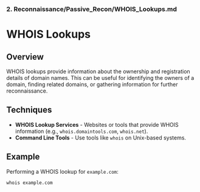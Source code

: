 
### 2. **Reconnaissance/Passive_Recon/WHOIS_Lookups.md**


# WHOIS Lookups

## Overview
WHOIS lookups provide information about the ownership and registration details of domain names. This can be useful for identifying the owners of a domain, finding related domains, or gathering information for further reconnaissance.

## Techniques
- **WHOIS Lookup Services** - Websites or tools that provide WHOIS information (e.g., `whois.domaintools.com`, `whois.net`).
- **Command Line Tools** - Use tools like `whois` on Unix-based systems.

## Example
Performing a WHOIS lookup for `example.com`:
```bash
whois example.com
